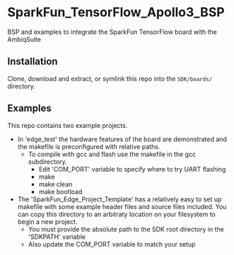 # SparkFun_TensorFlow_Apollo3_BSP
BSP and examples to integrate the SparkFun TensorFlow board with the AmbiqSuite

## Installation

Clone, download and extract, or symlink this repo into the ```SDK/boards/``` directory. 

## Examples
This repo contains two example projects. 
* In 'edge_test' the hardware features of the board are demonstrated and the makefile is preconfigured with relative paths.
  * To compile with gcc and flash use the makefile in the gcc subdirectory. 
    * Edit 'COM_PORT' variable to specify where to try UART flashing
    * make
    * make clean
    * make bootload
* The 'SparkFun_Edge_Project_Template' has a relatively easy to set up makefile with some example header files and source files included. You can copy this directory to an arbitraty location on your filesystem to begin a new project. 
  * You must provide the absolute path to the SDK root directory in the 'SDKPATH' variable
  * Also update the COM_PORT variable to match your setup

